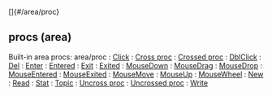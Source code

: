 []{#/area/proc}
## procs (area)
Built-in area procs:
area/proc
:   [Click](#/atom/proc/Click)
:   [Cross proc](#/atom/proc/Cross)
:   [Crossed proc](#/atom/proc/Crossed)
:   [DblClick](#/atom/proc/DblClick)
:   [Del](#/datum/proc/Del)
:   [Enter](#/atom/proc/Enter)
:   [Entered](#/atom/proc/Entered)
:   [Exit](#/atom/proc/Exit)
:   [Exited](#/atom/proc/Exited)
:   [MouseDown](#/atom/proc/MouseDown)
:   [MouseDrag](#/atom/proc/MouseDrag)
:   [MouseDrop](#/atom/proc/MouseDrop)
:   [MouseEntered](#/atom/proc/MouseEntered)
:   [MouseExited](#/atom/proc/MouseExited)
:   [MouseMove](#/atom/proc/MouseMove)
:   [MouseUp](#/atom/proc/MouseUp)
:   [MouseWheel](#/atom/proc/MouseWheel)
:   [New](#/atom/proc/New)
:   [Read](#/datum/proc/Read)
:   [Stat](#/atom/proc/Stat)
:   [Topic](#/datum/proc/Topic)
:   [Uncross proc](#/atom/proc/Uncross)
:   [Uncrossed proc](#/atom/proc/Uncrossed)
:   [Write](#/datum/proc/Write)